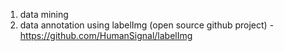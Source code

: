 1. data mining
2. data annotation using labelImg (open source github project) - https://github.com/HumanSignal/labelImg
